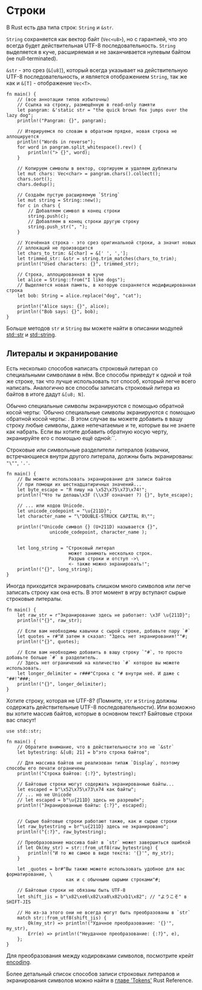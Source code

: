 # Строки

В Rust есть два типа строк: `String` и `&str`.

`String` сохраняется как вектор байт
(`Vec<u8>`), но с гарантией, что это всегда будет
действительная UTF-8 последовательность. `String`
выделяется в куче, расширяемая и не заканчивается нулевым байтом
(не null-terminated).

`&str` - это срез (`&[u8]`), 
который всегда указывает на действительную UTF-8 
последовательность, и является отображением 
`String`, так же как и `&[T]` - 
отображение `Vec<T>`.

```rust,editable
fn main() {
    // (все аннотации типов избыточны)
    // Ссылка на строку, размещённую в read-only памяти
    let pangram: &'static str = "the quick brown fox jumps over the lazy dog";
    println!("Pangram: {}", pangram);

    // Итерируемся по словам в обратном прядке, новая строка не аллоцируется
    println!("Words in reverse");
    for word in pangram.split_whitespace().rev() {
        println!("> {}", word);
    }

    // Копируем символы в вектор, сортируем и удаляем дубликаты
    let mut chars: Vec<char> = pangram.chars().collect();
    chars.sort();
    chars.dedup();

    // Создаём пустую расширяемую `String`
    let mut string = String::new();
    for c in chars {
        // Добавляем символ в конец строки
        string.push(c);
        // Добавляем в конец строки другую строку
        string.push_str(", ");
    }

    // Усечённая строка - это срез оригинальной строки, а значит новых 
    // аллокаций не производится
    let chars_to_trim: &[char] = &[' ', ','];
    let trimmed_str: &str = string.trim_matches(chars_to_trim);
    println!("Used characters: {}", trimmed_str);

    // Строка, аллоцированная в куче
    let alice = String::from("I like dogs");
    // Выделяется новая память, в которую сохраняется модифицированная строка
    let bob: String = alice.replace("dog", "cat");

    println!("Alice says: {}", alice);
    println!("Bob says: {}", bob);
}
```

Больше методов `str` и `String` вы 
можете найти в описании модулей [std::str](https://doc.rust-lang.org/std/str/) и 
[std::string](https://doc.rust-lang.org/std/string/).

## Литералы и экранирование

Есть несколько способов написать строковый литерал со 
специальными символами в нём. Все способы приведут к одной и 
той же строке, так что лучше использовать тот способ, который 
легче всего написать. Аналогично все способы записать строковый 
литера из байтов в итоге дадут `&[u8; N]`.

Обычно специальные символы экранируются с помощью обратной косой черты: `Обычно специальные символы экранируются с помощью обратной косой черты: . В этом случае вы можете добавить в вашу строку любые символы, даже непечатаемые и те, которые вы не знаете как набрать. Если вы хотите добавить обратную косую черту, экранируйте его с помощью ещё одной:``.

Строковые или символьные разделители литералов (кавычки, встречающиеся внутри другого литерала, должны быть экранированы: `"\""`, `'.'`.

```rust,editable
fn main() {
    // Вы можете использовать экранирование для записи байтов 
    // при помощи их шестнадцатиричных значений...
    let byte_escape = "Я пишу на \x52\x75\x73\x74!";
    println!("Что ты делашь\x3F (\\x3F означает ?) {}", byte_escape);

    // ... или кодов Unicode.
    let unicode_codepoint = "\u{211D}";
    let character_name = "\"DOUBLE-STRUCK CAPITAL R\"";

    println!("Unicode символ {} (U+211D) называется {}",
                unicode_codepoint, character_name );


    let long_string = "Строковый литерал
                       может занимать несколько строк.
                       Разрыв строки и отступ ->\
                       <- также можно экранировать!";
    println!("{}", long_string);
}
```

Иногда приходится экранировать слишком много символов или 
легче записать строку как она есть. В этот момент в игру вступают 
сырые строковые литералы.

```rust,
fn main() {
    let raw_str = r"Экранирование здесь не работает: \x3F \u{211D}";
    println!("{}", raw_str);

    // Если вам необходимы кавычки с сырой строке, добавьте пару `#`
    let quotes = r#"И затем я сказал: "Здесь нет экранирования!""#;
    println!("{}", quotes);

    // Если вам необходимо добавить в вашу строку `"#`, то просто добавьте больше `#` в разделитель.
    // Здесь нет ограничений на количество `#` которое вы можете использовать.
    let longer_delimiter = r###"Строка с "# внутри неё. И даже с "##!"###;
    println!("{}", longer_delimiter);
}
```

Хотите строку, которая не UTF-8? (Помните, `str` и
`String` должны содержать действительные UTF-8
последовательности). Или возможно вы хотите массив байтов,
которые в основном текст? Байтовые строки вас спасут!

```rust,
use std::str;

fn main() {
    // Обратите внимание, что в действительности это не `&str`
    let bytestring: &[u8; 21] = b"это строка байтов";

    // Для массива байтов не реализован типаж `Display`, поэтому способы его печати ограничены
    println!("Строка байтов: {:?}", bytestring);

    // Байтовые строки могут содержать экранированные байты...
    let escaped = b"\x52\x75\x73\x74 как байты";
    // ... но не Unicode
    // let escaped = b"\u{211D} здесь не разрешён";
    println!("Экранированные байты: {:?}", escaped);


    // Сырые байтовые строки работают также, как и сырые строки
    let raw_bytestring = br"\u{211D} здесь не экранировано";
    println!("{:?}", raw_bytestring);

    // Преобразование массива байт в `str` может завершиться ошибкой
    if let Ok(my_str) = str::from_utf8(raw_bytestring) {
        println!("И то же самое в виде текста: '{}'", my_str);
    }

    let _quotes = br#"Вы также можете использовать удобное для вас форматирование, \
                      как и с обычными сырыми строками"#;

    // Байтовые строки не обязаны быть UTF-8
    let shift_jis = b"\x82\xe6\x82\xa8\x82\xb1\x82"; // "ようこそ" в SHIFT-JIS

    // Но из-за этого они не всегда могут быть преобразованы в `str`
    match str::from_utf8(shift_jis) {
        Ok(my_str) => println!("Удачное преобразование: '{}'", my_str),
        Err(e) => println!("Неудачное преобразование: {:?}", e),
    };
}
```

Для преобразования между кодировками символов, посмотрите крейт [encoding](https://crates.io/crates/encoding).

Более детальный список способов записи строковых литералов и 
экранирования символов можно найти в [главе 'Tokens'](https://doc.rust-lang.org/reference/tokens.html) Rust Reference.
